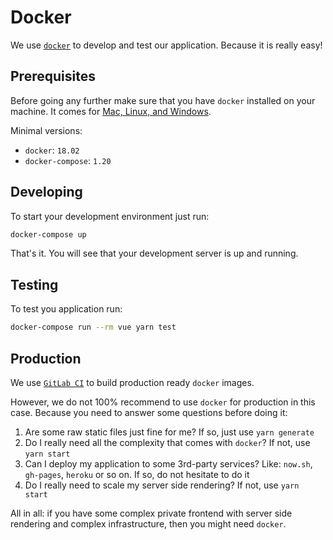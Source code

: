 # Docker

We use [`docker`](https://www.docker.com/) to develop and test our application.
Because it is really easy!


## Prerequisites 

Before going any further make sure that you have `docker` installed on your machine.
It comes for [Mac, Linux, and Windows](https://www.docker.com/community-edition).

Minimal versions:

- `docker`: `18.02`
- `docker-compose`: `1.20`


## Developing

To start your development environment just run:

```bash
docker-compose up
```

That's it. You will see that your development server is up and running.


## Testing

To test you application run:

```bash
docker-compose run --rm vue yarn test
```


## Production

We use [`GitLab CI`](gitlab-ci.html) to build production ready `docker` images.

However, we do not 100% recommend to use `docker` for production in this case.
Because you need to answer some questions before doing it:

1. Are some raw static files just fine for me? If so, just use `yarn generate`
2. Do I really need all the complexity that comes with `docker`? If not, use `yarn start`
3. Can I deploy my application to some 3rd-party services? Like: `now.sh`, `gh-pages`, `heroku` or so on. If so, do not hesitate to do it
4. Do I really need to scale my server side rendering? If not, use `yarn start`

All in all: if you have some complex private frontend with server side rendering and complex infrastructure, then you might need `docker`.
